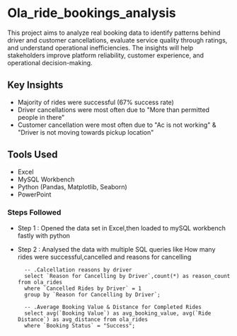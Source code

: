 # Ola_ride_bookings_analysis

This project aims to analyze real booking data to identify patterns behind driver and customer cancellations, evaluate service quality through ratings, and understand operational inefficiencies. The insights will help stakeholders improve platform reliability, customer experience, and operational decision-making.

## Key Insights

- Majority of rides were successful (67% success rate)
- Driver cancellations were most often due to "More than permitted people in there"
- Customer cancellation were most often due to "Ac is not working" & "Driver is not moving towards pickup location"

## Tools Used

- Excel
- MySQL Workbench
- Python (Pandas, Matplotlib, Seaborn)
- PowerPoint

### Steps Followed
- Step 1 : Opened the data set in Excel,then loaded to mySQL workbench fastly with python
- Step 2 : Analysed the data with multiple SQL queries like How many rides were successful,cancelled and reasons for cancelling


        
        
        -- .Calcellation reasons by driver
        select `Reason for Cancelling by Driver`,count(*) as reason_count from ola_rides
        where `Cancelled Rides by Driver` = 1
        group by `Reason for Cancelling by Driver`;
        
        -- .Average Booking Value & Distance for Completed Rides
        select avg(`Booking Value`) as avg_booking_value, avg(`Ride Distance`) as avg_distance from ola_rides
        where `Booking Status` = "Success";

